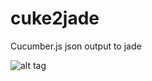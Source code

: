 # cuke2jade
Cucumber.js json output to jade

![alt tag](http://www.blog.iridologyforhealth.co.uk/wp-content/uploads/2012/08/5039218778_6b6c63324c.jpg)
